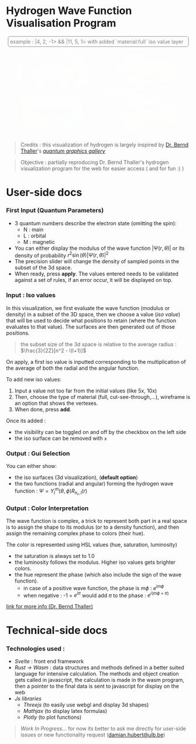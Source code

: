 # Hydrogen Wave Function Visualisation Program

<div style="border: 1px solid gray; border-radius: 5px; padding: 5px; margin: 5px; color: gray">example : |4, 2, -1> && |11, 5, 1> with added `material:full` iso value layer</div>

<div style="display: flex; justify-content: center;">
<img src='docs_attachements/421layer2.png' style="width: 45%; margin-left: auto; margin-right: auto; border-radius: 10px; mix-blend-mode: screen;"/>
<img src='docs_attachements/1153.png' style="width: 45%; margin-left: auto; margin-right: auto; border-radius: 10px; mix-blend-mode: screen;"/>
</div>

> Credits : this visualization of hydrogen is largely inspired by [Dr. Bernd Thaller](https://vqm.uni-graz.at/pages/thaller.html)'s [*quantum graphics gallery*](https://vqm.uni-graz.at/pages/qm_gallery/index.html)

> Objective : partially reproducing Dr. Bernd Thaller's hydrogen visualization program for the web for easier access ( and for fun :) )

# User-side docs

### First Input (Quantum Parameters)

- 3 quantum numbers describe the electron state (omitting the spin):
	- N : main
	- L : orbital
	- M : magnetic
- You can either display the modulus of the wave function $|\Psi(r,\theta)|$ or its density of probability $r^2 \sin(\theta) |\Psi(r,\theta)|^2$
- The precision slider will change the density of sampled points in the subset of the 3d space.
- When ready, press **apply**. The values entered needs to be validated against a set of rules, if an error occur, it will be displayed on top.

### Input : Iso values

In this visualization, we first evaluate the wave function (modulus or density) in a subset of the 3D space, then we choose a value (*iso value*) that will be used to decide what positions to retain (where the function evaluates to that value). The surfaces are then generated out of those positions.

> the subset size of the 3d space is relative to the average radius : $\frac{3}{2Z}[n^2 - l(l+1)]$

On apply, a first iso value is inputted corresponding to the multiplication of the average of both the radial and the angular function.

To add new iso values:
1. Input a value not too far from the initial values (like 5x, 10x)
2. Then, choose the type of material (full, cut-see-through,...), wireframe is an option that shows the vertexes. 
3. When done, press **add**.

Once its added : 
- the visibility can be toggled on and off by the checkbox on the left side
- the iso surface can be removed with `x`

### Output : Gui Selection

You can either show: 
- the iso surfaces (3d visualization), (**default option**)
- the two functions (radial and angular) forming the hydrogen wave function : $\Psi = Y_l^m(\theta, \phi) R_{n_r,l} (r)$

### Output : Color Interpretation

The wave function is complex, a trick to represent both part in a real space is to assign the shape to its modulus (or to a density function), and then assign the remaining complex phase to colors (their hue).

The color is represented using HSL values (hue, saturation, luminosity)

- the saturation is always set to 1.0
- the luminosity follows the modulus. Higher iso values gets brighter colors.
- the hue represent the phase (which also include the sign of the wave function).
  - in case of a positive wave function, the phase is $m \phi$ : $e^{i m \phi}$
  - when negative : -1 = $e^{i\pi}$ would add $\pi$ to the phase : $e^{i (m \phi + \pi)}$

[link for more info (Dr. Bernd Thaller)](https://vqm.uni-graz.at/pages/colormap.html )

# Technical-side docs

### Technologies used :
- *Svelte* : front end framework
- *Rust -> Wasm* : data structures and methods defined in a better suited language for intensive calculation. The methods and object creation gets called in javascript, the calculation is made in the wasm program, then a pointer to the final data is sent to javascript for display on the web
- *Js libraries*
	- *Threejs* (to easily use webgl and display 3d shapes)
	- *Mathjax* (to display latex formulas)
	- *Plotly* (to plot functions)

> *Work In Progress...* for now its better to ask me directly for user-side issues or new functionality request (damian.hubert@ulb.be)